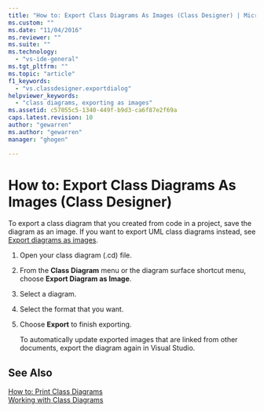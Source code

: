 ```yaml
---
title: "How to: Export Class Diagrams As Images (Class Designer) | Microsoft Docs"
ms.custom: ""
ms.date: "11/04/2016"
ms.reviewer: ""
ms.suite: ""
ms.technology: 
  - "vs-ide-general"
ms.tgt_pltfrm: ""
ms.topic: "article"
f1_keywords: 
  - "vs.classdesigner.exportdialog"
helpviewer_keywords: 
  - "class diagrams, exporting as images"
ms.assetid: c57055c5-1340-449f-b9d3-ca6f87e2f69a
caps.latest.revision: 10
author: "gewarren"
ms.author: "gewarren"
manager: "ghogen"

---
```

# How to: Export Class Diagrams As Images (Class Designer)
To export a class diagram that you created from code in a project, save the diagram as an image. If you want to export UML class diagrams instead, see [Export diagrams as images](../../modeling/export-diagrams-as-images.md).  
  
1.  Open your class diagram (.cd) file.  
  
2.  From the **Class Diagram** menu or the diagram surface shortcut menu, choose **Export Diagram as Image**.  
  
3.  Select a diagram.  
  
4.  Select the format that you want.  
  
5.  Choose **Export** to finish exporting.  
  
     To automatically update exported images that are linked from other documents, export the diagram again in Visual Studio.  
  
## See Also  
 [How to: Print Class Diagrams](how-to-print-class-diagrams.md)   
 [Working with Class Diagrams](working-with-class-diagrams.md)